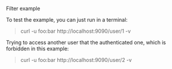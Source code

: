 Filter example

To test the example, you can just run in a terminal:
> curl -u foo:bar http://localhost:9090/user/1 -v

Trying to access another user that the authenticated one, which is forbidden in this example:
> curl -u foo:bar http://localhost:9090/user/2 -v

